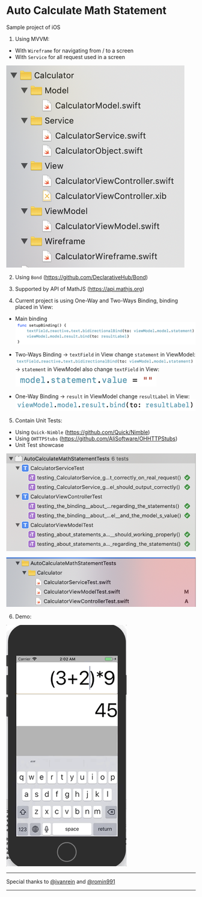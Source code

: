# Auto Calculate Math Statement

Sample project of iOS

1. Using MVVM:
- With `Wireframe` for navigating from / to a screen
- With `Service` for all request used in a screen

![](structures.png)

2. Using `Bond` (https://github.com/DeclarativeHub/Bond)

3. Supported by API of MathJS (https://api.mathjs.org)

4. Current project is using One-Way and Two-Ways Binding, binding placed in View:
- Main binding
![](Binding.png)

- Two-Ways Binding
-> `textField` in View change `statement` in ViewModel:
![](two-ways-1.png)
-> `statement` in ViewModel also change `textField` in View: 
![](two-ways-2.png)

- One-Way Binding
-> `result` in ViewModel change `resultLabel` in View:
![](one-way.png)


5. Contain Unit Tests:
- Using `Quick-Nimble` (https://github.com/Quick/Nimble)
- Using `OHTTPStubs` (https://github.com/AliSoftware/OHHTTPStubs)
- Unit Test showcase 

![](UnitTestSchemes.png)

![](UnitTestStructureFiles.png)

6. Demo:

![](demo.gif)

---
Special thanks to [@ivanrein](https://github.com/ivanrein) and [@romin991](https://github.com/romin991)

---
